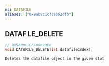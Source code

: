 ```yaml
---
ns: DATAFILE
aliases: ["0x9ab9c1cfc8862dfb"]
---
```

## DATAFILE_DELETE

```c
// 0x9AB9C1CFC8862DFB
void DATAFILE_DELETE(int datafileIndex);
```

```
Deletes the datafile object in the given slot
```
